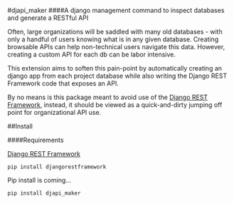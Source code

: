 #djapi_maker
####A django management command to inspect databases and generate a RESTful API

Often, large organizations will be saddled with many old databases - with only a handful of users knowing what is in any given database.  Creating browsable APIs can help non-technical users navigate this data.  However, creating a custom API for each db can be labor intensive.  

This extension aims to soften this pain-point by automatically creating an django app from each project database while also writing the Django REST Framework code that exposes an API.

By no means is this package meant to avoid use of the [Django REST Framework](https://www.django-rest-framework.org/), instead, it should be viewed as a quick-and-dirty jumping off point for organizational API use.  

##Install

####Requirements

[Django REST Framework](https://www.django-rest-framework.org/)

`pip install djangorestframework`

Pip install is coming...

`pip install djapi_maker`
